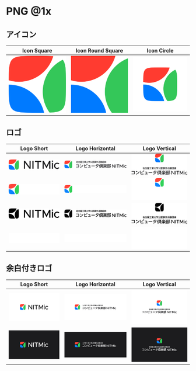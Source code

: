 
# PNG @1x

## アイコン

| Icon Square | Icon Round Square | Icon Circle |
| :---: | :---: | :---: |
| ![alt text](icon-square.png) | ![alt text](icon-round-square.png) | ![alt text](icon-circle.png) |

## ロゴ

| Logo Short | Logo Horizontal | Logo Vertical |
| :---: | :---: | :---: |
| ![alt text](logo-short_light-color.png) | ![alt text](logo-horizontal_light-color.png) | ![alt text](logo-vertical_light-color.png) |
| ![alt text](logo-short_dark-color.png) | ![alt text](logo-horizontal_dark-color.png) | ![alt text](logo-vertical_dark-color.png) |
| ![alt text](logo-short_light-gray.png) | ![alt text](logo-horizontal_light-gray.png) | ![alt text](logo-vertical_light-gray.png) |
| ![alt text](logo-short_dark-gray.png) | ![alt text](logo-horizontal_dark-gray.png) | ![alt text](logo-vertical_dark-gray.png) |

## 余白付きロゴ

| Logo Short | Logo Horizontal | Logo Vertical |
| :---: | :---: | :---: |
| ![alt text](padded-logo-short_light.png) | ![alt text](padded-logo-horizontal_light.png) | ![alt text](padded-logo-vertical_light.png) |
| ![alt text](padded-logo-short_dark.png) | ![alt text](padded-logo-horizontal_dark.png) | ![alt text](padded-logo-vertical_dark.png) |
